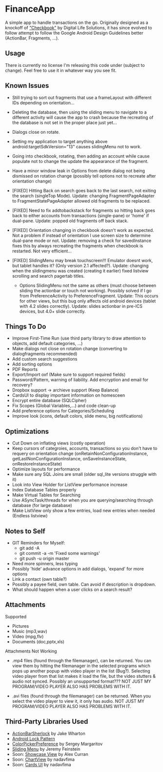 FinanceApp
================

A simple app to handle transactions on the go. Originally designed as a knockoff of ["Checkbook"](https://play.google.com/store/apps/details?id=com.tts.checkbookenhanced#?t=W251bGwsMSwxLDIxMiwiY29tLnR0cy5jaGVja2Jvb2tlbmhhbmNlZCJd) by Digital Life Solutions, it has since evolved to follow attempt to follow the Google Android Design Guidelines better (ActionBar, Fragments, ...). 

Usage
-----

There is currently no license I'm releasing this code under (subject to change). Feel free to use it in whatever way you see fit. 

Known Issues
--------------------------------------
* Still trying to sort out fragments that use a frameLayout with different IDs depending on orientation...
* Deleting the database, then using the sliding menu to navigate to a different activity will cause the app to crash because the recreating of the database is not set in the proper place just yet...
* Dialogs close on rotate.
* Setting my application to target anything above android:targetSdkVersion="13" causes slidingMenu not to work.
* Going into checkbook, rotating, then adding an account while cause populate not to change the update the appearance of the fragment.
* Have a minor window leak in Options from delete dialog not being dismissed on rotation change (possibly tell options not to recreate after orientation change)
* [FIXED] Hitting Back on search goes back to the last search, not exiting the search (singleTop Mode). Update: changing FragmentPageAdapter to FragmentStatePageAdapter allowed old fragments to be replaced.
* [FIXED] Need to fix addtobackstack for fragments so hitting back goes back to either accounts from transactions (single-pane) or 'home' if dual-pane. Update: popped old fragments off back stack. 
* [FIXED] Orientation changing in checkbook doesn't work as expected. Not a problem if instead of orientation I use screen size to determine dual-pane mode or not. Update: removing a check for savedInstance fixes this by always recreating the fragments when checkbook is restarted. Not very efficient...
* [FIXED] SlidingMenu may break touchscreen!!! Emulator doesnt work, but tablet handles it? (Only version 2.1 affected?). Update: changing when the slidingmenu was created (creating it earlier) fixed listview scrolling and search pagertab titles. 

	- Options SlidingMenu not the same as others (must choose between sliding the actionbar or touch not working). Possibly solved if I go from PreferenceActivity to PreferenceFragment. Update: This occurs for other views, but this bug only affects old android devices (tablet with 4.2 slides correctly). Update: slides actionbar in pre-ICS devices, but 4.0+ slide correctly.

Things To Do
--------------------------------------
* Improve First-Time Run (use third party library to draw attention to objects, add default categories, ...)
* Make dialogs not close on rotation change (converting to dialogfragments recommended)
* Add custom search suggestions
* Add sorting options
* PDF Reports
* Export/Import oxf (Make sure to support required fields)
* Password/Pattern, warning of liability. Add encryption and email for recovery?
* Dropbox support -> archieve support (Keep Balance)
* CardsUI to display important information on homesceen
* Encrypt entire database (SQLCipher)
* Fix Scopes (Global Variables,...) and code clean-up
* Add preference options for Categories/Scheduling
* Improve look (icons, default colors, slide menu, big notifications)


Optimizations
--------------------------------------
* Cut Down on inflating views (costly operation)
* Keep cursors of categroies, accounts, transactions so you don't have to requery on orientation change (onRetainNonConfigurationInstance, getLastNonConfigurationInstance, onSaveInstanceState, onRestoreInstanceState)
* Optimize layouts for performance
* Make sure any SQL Joins are small (older sql_lite versions struggle with it)
* Look into View Holder for ListView performance increase
* Index Database Tables properly
* Make Virtual Tables for Searching
* Use ASyncTask/threads for when you are querying/searching through database (for large database)
* Make ListView only show a few entries, load new entries when needed (Endless listview)


Notes to Self
--------------------------------------
* GIT Reminders for Myself:
	- git add -A
	- git commit -a -m 'Fixed some warnings'
	- git push -u origin master
* Need more spinners, less typing
* Possibly 'hide' advance options in add dialogs, 'expand' for more options
* Link a contact (own table?)
* Possibly a payee field, own table. Can avoid if description is dropdown.
* What should happen when a user clicks on a search result?


Attachments
---------------------------------------
Supported
- Pictures
- Music (mp3,wav)
- Video (mpg,flv)
- Documents (doc,pptx,xls)

Attachments Not Working
- .mp4 files (found through the filemanager), can be returned. You can view them by hitting the filemanager in the selected programs which pops up another popup with video player in the list (Bug?). Selecting video player from that list makes it load the file, but the video stutters & audio not synced. Possibly an unsupported format??? NOT JUST MY PROGRAM/VIDEO PLAYER ALSO HAS PROBLEMS WITH IT.

- .avi files (found through the filemanager) can be returned. When you select the video player to view it, it only has audio. NOT JUST MY PROGRAM/VIDEO PLAYER ALSO HAS PROBLEMS WITH IT.


Third-Party Libraries Used
------------------------------------------
* [ActionBarSherlock](http://actionbarsherlock.com/) by Jake Wharton
* [Android Lock Pattern](https://code.google.com/p/android-lockpattern/)
* [ColorPickerPreference](https://github.com/attenzione/android-ColorPickerPreference) by Sergey Margaritov
* [Sliding Menu](https://github.com/jfeinstein10/SlidingMenu/) by Jeremy Feinstein
* Soon: [Showcase View](https://github.com/Espiandev/ShowcaseView) by Alex Curran
* Soon: [ChartView](https://github.com/nadavfima/ChartView/) by nadavfima
* Soon: [Cards UI](https://github.com/nadavfima/cardsui-for-android) by nadavfima
